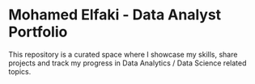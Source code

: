 # Mohamed Elfaki - Data Analyst Portfolio
This repository is a curated space where I showcase my skills, share projects and track my progress in Data Analytics / Data Science related topics.

